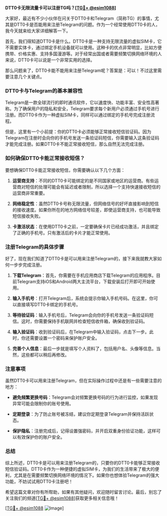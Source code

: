 **DTT0卡无限流量卡可以注册TG吗？[[TG💪+ @esim1088](https://t.me/s/esim1088)]**

大家好，最近有不少小伙伴在问关于DTT0卡和Telegram（简称TG）的事情，尤其是DTT0卡是否能用来注册Telegram的问题。作为一个经常使用DTT0卡的人，我今天就来给大家详细解答一下。

首先，我们得知道DTT0卡是什么。DTT0卡是一种支持无限流量的虚拟SIM卡，它不需要实体卡，通过绑定手机设备就可以使用。这种卡的优点非常明显，比如方便携带、价格实惠、支持多国漫游等。对于经常出国或者需要频繁切换网络环境的人来说，DTT0卡可以说是一个非常实用的选择。

那么问题来了，DTT0卡能不能用来注册Telegram呢？答案是：可以！不过这里需要注意几个关键点。

### DTT0卡与Telegram的基本兼容性

Telegram是一款全球流行的即时通讯软件，它以速度快、功能丰富、安全性高著称。为了确保用户的隐私和安全，Telegram要求每个新用户必须通过手机号进行注册。而DTT0卡作为一种虚拟SIM卡，同样可以通过绑定的手机号完成注册流程。

但是，这里有一个小前提：你的DTT0卡必须能够正常接收短信验证码。因为Telegram在注册时会向你的手机号发送一条验证码短信，你需要输入这条验证码才能完成注册。如果DTT0卡不能正常接收短信，那么自然无法完成注册。

### 如何确保DTT0卡能正常接收短信？

要想确保DTT0卡能正常接收短信，你需要确认以下几个方面：

1. **运营商支持**：不同的DTT0卡可能绑定的是不同国家或地区的运营商。有些运营商对短信的处理可能会有延迟或者限制，所以选择一个支持快速接收短信的运营商非常重要。
   
2. **网络稳定性**：虽然DTT0卡号称无限流量，但网络信号的好坏直接影响到短信的接收速度。如果你所在的地方网络信号较差，即使运营商支持，也可能导致短信接收失败。

3. **卡激活状态**：在使用DTT0卡之前，一定要确保卡片已经成功激活，并且绑定了正确的手机号。只有激活后的卡片才能正常使用。

### 注册Telegram的具体步骤

好了，现在我们知道了DTT0卡是可以用来注册Telegram的，接下来我就教大家如何一步步完成注册。

1. **下载Telegram**：首先，你需要在手机应用商店下载Telegram的应用程序。目前Telegram支持iOS和Android两大主流平台，下载安装后打开即可开始使用。

2. **输入手机号**：打开Telegram后，系统会提示你输入手机号码。在这里，你可以直接填写DTT0卡绑定的手机号。

3. **等待验证码**：输入手机号后，Telegram会向你的手机号发送一条验证码短信。这时，你需要保持手机联网并检查短信收件箱，确保收到验证码。

4. **输入验证码**：收到验证码后，在Telegram中输入验证码，点击下一步。此时，你还需要设置一个密码来保护账户安全。

5. **完善个人信息**：最后一步就是填写个人资料了，包括用户名、头像等信息。当然，这些都可以稍后再修改。

### 注意事项

虽然DTT0卡可以用来注册Telegram，但在实际操作过程中还是有一些需要注意的地方：

- **避免频繁更换号码**：Telegram会对频繁更换号码的行为进行监控，如果发现异常可能会限制你的账号使用。
  
- **定期登录**：为了防止账号被冻结，建议你定期登录Telegram并保持活跃状态。

- **保护隐私**：注册完成后，记得设置强密码，并开启双重身份验证功能，这样可以有效保护你的账户安全。

### 总结

综上所述，DTT0卡是可以用来注册Telegram的，只要你的DTT0卡能够正常接收短信验证码。DTT0卡作为一种便捷的虚拟SIM卡，为我们的生活带来了极大的便利，尤其是在需要频繁切换网络环境的情况下。如果你也想体验Telegram的强大功能，不妨试试用DTT0卡注册吧！

希望这篇文章对你有所帮助，如果有其他疑问，欢迎随时留言讨论。最后，别忘了关注我们的频道[[TG💪+ @esim1088](https://t.me/s/esim1088)]获取更多相关信息哦！

[[TG💪+ @esim1088](https://t.me/s/esim1088) ![Image](https://i.postimg.cc/4NQfJmqS/Snipaste-2025-05-13-00-14-12.png)]